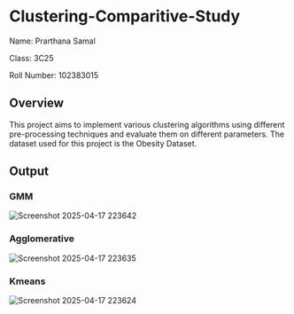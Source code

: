 # Clustering-Comparitive-Study
Name: Prarthana Samal 

Class: 3C25

Roll Number: 102383015

## Overview
This project aims to implement various clustering algorithms using different pre-processing techniques and evaluate them on different parameters. The dataset used for this project is the Obesity Dataset.

## Output

### GMM
![Screenshot 2025-04-17 223642](https://github.com/user-attachments/assets/7b46e7de-9f32-4d3c-8357-bbb04a4a8a2f)

### Agglomerative
![Screenshot 2025-04-17 223635](https://github.com/user-attachments/assets/fbdb3e7b-ea4c-4d41-a772-b7c350a82c08)

### Kmeans
![Screenshot 2025-04-17 223624](https://github.com/user-attachments/assets/75b355d6-2b4e-4c18-8611-75b3ec632569)








